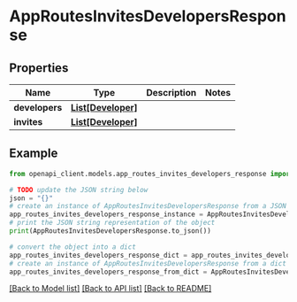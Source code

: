 # AppRoutesInvitesDevelopersResponse


## Properties

Name | Type | Description | Notes
------------ | ------------- | ------------- | -------------
**developers** | [**List[Developer]**](Developer.md) |  | 
**invites** | [**List[Developer]**](Developer.md) |  | 

## Example

```python
from openapi_client.models.app_routes_invites_developers_response import AppRoutesInvitesDevelopersResponse

# TODO update the JSON string below
json = "{}"
# create an instance of AppRoutesInvitesDevelopersResponse from a JSON string
app_routes_invites_developers_response_instance = AppRoutesInvitesDevelopersResponse.from_json(json)
# print the JSON string representation of the object
print(AppRoutesInvitesDevelopersResponse.to_json())

# convert the object into a dict
app_routes_invites_developers_response_dict = app_routes_invites_developers_response_instance.to_dict()
# create an instance of AppRoutesInvitesDevelopersResponse from a dict
app_routes_invites_developers_response_from_dict = AppRoutesInvitesDevelopersResponse.from_dict(app_routes_invites_developers_response_dict)
```
[[Back to Model list]](../README.md#documentation-for-models) [[Back to API list]](../README.md#documentation-for-api-endpoints) [[Back to README]](../README.md)


